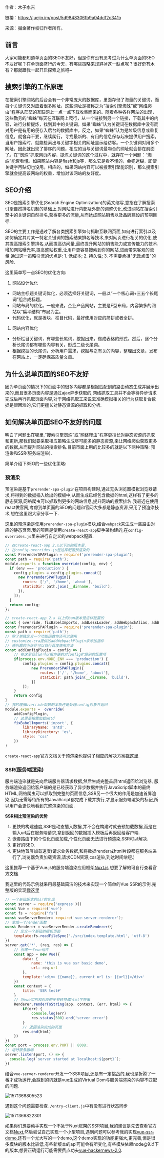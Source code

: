 作者：木子水吉

链接：https://juejin.im/post/5d9848306fb9a04ddf2c341b

来源：掘金著作权归作者所有。

## 前言

大家可能都知道单页面的SEO不友好，但是你有没有思考过为什么单页面的SEO不友好呢？在单页面盛行的今天，有哪些策略来规避掉这一缺点呢？很好奇有木有？那就跟我一起开启探索之旅吧~

## 搜索引擎的工作原理

在搜索引擎网站的后台会有一个非常庞大的数据库，里面存储了海量的关键词，而每个关键词又对应着很多网址，这些网址是被称之为“搜索引擎蜘蛛”或“网络爬虫”程序从茫茫的互联网上一点一点下载收集而来的。随着各种各样网站的出现，这些勤劳的“蜘蛛”每天在互联网上爬行，从一个链接到另一个链接，下载其中的内容，进行分析提炼，找到其中的关键词，如果“蜘蛛”认为关键词在数据库中没有而对用户是有用的便存入后台的数据库中。反之，如果“蜘蛛”认为是垃圾信息或重复信息，就舍弃不要，继续爬行，寻找最新的、有用的信息保存起来提供用户搜索。当用户搜索时，就能检索出与关键字相关的网址显示给访客。一个关键词对用多个网址，因此就出现了排序的问题，相应的当与关键词最吻合的网址就会排在前面了。在“蜘蛛”抓取网页内容，提炼关键词的这个过程中，就存在一个问题：“蜘蛛”能否看懂。如果网站内容是flash和js等，那么它是看不懂的，会犯迷糊，即使关键字再贴切也没用。相应的，如果网站内容可以被搜索引擎能识别，那么搜索引擎就会提高该网站的权重，增加对该网站的友好度。

## SEO介绍

SEO是搜索引擎优化(Search Engine Optimization)的英文缩写,意指在了解搜索引擎自然排名机制的基础上,对网站进行内部及外部的调整优化,改进网站在搜索引擎中的关键词自然排名,获得更多的流量,从而达成网站销售以及品牌建设的预期目标.

SEO的主要工作是通过了解各类搜索引擎如何抓取互联网页面,如何进行索引以及如何确定其对某一特定关键词的搜索结果排名等技术,来对网页进行相关的优化,使其提高搜索引擎排名,从而提高访问量,最终提升网站的销售能力或宣传能力的技术.增加网站曝光率,提高整站权重,让用户更容易搜索到你的网站,进而带来客观的流量.通过这一策略引流的优点是: 1. 低成本; 2. 持久性; 3. 不需要承担"无效点击"的风险.

这里简单写一点SEO的优化方向:

1. 网站设计优化

- 网站主标题关键词优化，必须选择好关键词，一般以“一个核心词+三五个长尾词”组合成标题。
- 网站布局的优化。一般来说，企业产品网站，主要是F型布局，内容繁多的网站以“扁平结构”布局为主。
- 代码优化，就是板块、栏目代码，最好使用对应的简拼或者全拼。

1. 网站内容优化

- 分析栏目关键词，有哪些长尾词，挖掘出来，做成表格的形式。然后，逐个分析长尾词都有哪些内容有关，形成二级长尾词。
- 根据挖掘的长尾词，分析用户需求，挖掘与之有关的内容，整理出文章，发布在网站上，一定确保高质量文章。

## 为什么说单页面的SEO不友好

因为单页面的情况下的页面中的很多内容都是根据匹配到的路由动态生成并展示出来的,而且很多页面内容是通过ajax异步获取的,网络抓取工具并不会等待异步请求完成后再行抓取页面内容,对于网络抓取工来说去准确模拟相关的行为获取复合数据是很困难的,它们更擅长对静态资源的抓取和分析.

## 如何解决单页面SEO不友好的问题

明白了问题出在哪里,“搜索引擎蜘蛛”或“网络爬虫”程序更擅长对静态资源的抓取和更新,那我们就要采取相应策略生成尽可能多的静态资源,来让网络爬虫获取更多的数据,从而提升网站的搜索排名.目前市面上用的比较多的就是以下两种策略: 预渲染和SSR(服务端渲染).

简单介绍下SEO的一些优化策略:

### 预渲染

预渲染是基于`prerender-spa-plugin`在项目构建时,通过无头浏览器模拟浏览器请求,将得到的数据插入给出的模板中,从而生成已经包含数据的html,这样有了更多的静态资源,网络爬虫可以抓取到更多的网站信息,提升网站的搜索排名.我最近在使用react做官网,考虑到单页面的SEO的问题和官网大多都是静态资源,采用了预渲染技术,想在这里跟大家分享一下.

这里的预渲染是使用`prerender-spa-plugin`模块,结合`webpack`来生成一些路由对应的静态页面.我的项目是使用`create-react-app`脚手架构建的,在`config-overrides.js`里来进行自定义的webpack配置.

```js
// 在create-react-app 2.x以下的的版本里,   
// 在config-overrides.js是这样配置预渲染的
const PrerenderSPAPlugin = require('prerender-spa-plugin');
const path = require('path');
module.exports = function override(config, env) {
  if (env === 'production') {
    config.plugins = config.plugins.concat([
      new PrerenderSPAPlugin({
        routes: ['/', '/home', 'about'],
        staticDir: path.join(__dirname, 'build'),
      }),
    ]);
  }
  return config;
};

// create-react-app 2.x 以上的ban版本是这样配置的
const { override, fixBabelImports, addLessLoader, addWebpackAlias, addWebpackPlugin } = require('customize-cra');
const PrerenderSPAPlugin = require('prerender-spa-plugin');
const path = require('path');
// 除了单独定义一个功能函数你还可以使用
// customize-cra提供的addWebpackPlugin来添加插件
// 感兴趣的小伙伴可以自行百度使用方法
const addConfigPlugin = config => {
    // 在这里我们还可以很方便的对config扩展别的配置项
    if(process.env.NODE_ENV === 'production') {
        config.plugins = config.plugins.concat([
            new PrerenderSPAPlugin({
                routes: ['/', '/home', 'about'],
                staticDir: path.join(__dirname, 'build'),
            })
        ]);
    }
    return config
}
// 我的理解override函数的本质还是处理config对象并返回
module.exports =  override(
    addConfigPlugin,
    // 这里是按需加载antd
    fixBabelImports('import', {        
        libraryName: 'antd',        
        libraryDirectory: 'es',       
        style: 'css'
    })
)
```

`create-react-app`官方文档关于预渲染也提供了相应的解决方案[戳这里](https://create-react-app.dev/docs/pre-rendering-into-static-html-files).

### SSR(服务端渲染)

服务端渲染就是先向后端服务器请求数据,然后生成完整首屏html返回给浏览器, 服务端渲染返回给客户端的是已经获取了异步数据并执行JavaScript脚本的最终HTML,网络爬虫可以抓取到完整的页面信息,SSR另一个很大的作用是加速首屏渲染,因为无需等待所有的JavaScript都完成下载并执行,才显示服务端渲染的标记,所以用户会更快地看到完整渲染的页面.

**SSR相比预渲染的优势**

1. 更快的构建速度,SSR是动态插入数据,并不会在构建时就去预加载数据,而是在输入url后在服务端请求,拿到返回的数据插入模板后再返回给客户端.
2. 嵌套路由下的个性化页面加载,个性化页面无法进行预渲染,SSR可以解决.
3. 更好的SEO.
4. 更快地首屏加载速度(请求业务数据,和将数据render成html片段都在服务端进行了,浏览器负责加载资源,请求CDN资源,css渲染,到达时间缩短.)

这里推荐一个基于Vue.js的服务端渲染应用框架[Nuxt.js](https://zh.nuxtjs.org/),想要了解的可自行查看官方文档.

我这里的代码示例就采用最基础简洁的技术来实现一个简单的Vue SSR的示例.完整版的实现[戳这里](https://github.com/muzishuiji/vue-ssr)

```js
// 一个基础版本的ssr的实现
const server = require('express')()
const Vue = require('vue')
const fs = require('fs')
const vueServerRender= require('vue-server-renderer');
// 生成一个render函数
const Renderer = vueServerRender.createRenderer({
    // 定义一个基础的模板页面
    template:fs.readFileSync('./src/index.template.html', 'utf-8')
})
server.get('*', (req, res) => {
    // 创建一个vue组件
    const app = new Vue({
        data: {
            name: 'this is vue ssr basic demo',
            url: req.url
        },
        template:'<div> {{name}}, current url is: {{url}}</div>'
    })
    const context = {
        title: 'SSR test#'
    }
    // 将vue实例和对应的传参转换成html字符串
    Renderer.renderToString(app, context, (err, html) => {
        if(err) {
            console.log(err)
            res.status(500).end('server error')
        }
        // 返回渲染完成的页面
        res.end(html)
    })
})
const port = process.env.PORT || 8008;
// 运行服务器端
server.listen(port, () => {
  console.log(`server started at localhost:${port}`);
})
```

结合`vue-server-renderer`开发一个SSR项目,还是有一定挑战的,我也是折腾了一番才成功运行,会踩到的坑就是vue生成的Virtual Dom与服务端渲染的内容不匹配的问题.

![1571366805523](../../.vuepress/public/1571366805523.png)

 遇到这个问题需要检查`./entry-client.js`中有没有进行状态同步 

![1571366822301](../../.vuepress/public/1571366822301.png)

如果你们想要动手实现一个不急于Nuxt框架的SSR项目,我的建议是先去查看官方文档[Nuxt](https://zh.nuxtjs.org/guide),然后尝试自己实现一个小型项目,遇到问题可以参考我的实现[vue-ssr-demo](https://github.com/muzishuiji/vue-ssr-demo),还有一个尤大写的一个demo,这个demo实现的功能更强大,更完善,但是很多模块的版本比较低,有些新版本的api可能会有所变化,有些模块依赖node@9以下的版本,想要正确运行可能需要费点功夫[vue-hackernews-2.0](https://github.com/vuejs/vue-hackernews-2.0).